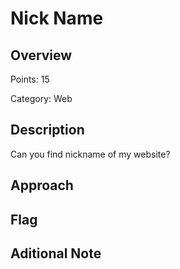# Nick Name
## Overview 
Points: 15

Category: Web
## Description
Can you find nickname of my website?
## Approach
    
## Flag

## Aditional Note

